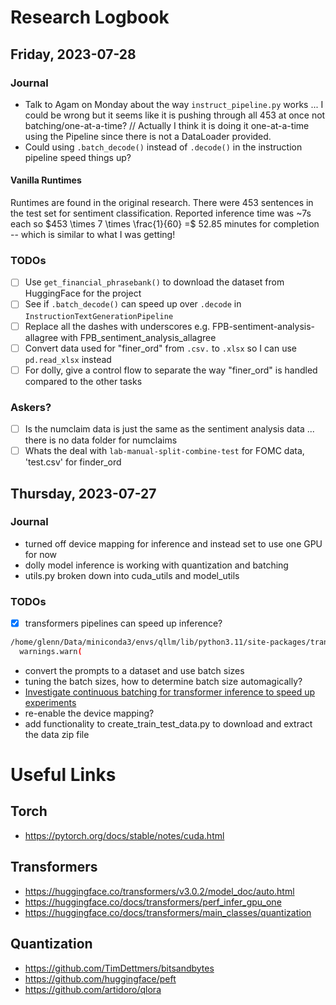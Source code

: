 # Research Logbook

## Friday, 2023-07-28

### Journal
- Talk to Agam on Monday about the way `instruct_pipeline.py` works ... I could be wrong but it seems like it is pushing through all 453 at once not batching/one-at-a-time? // Actually I think it is doing it one-at-a-time using the Pipeline since there is not a DataLoader provided.
- Could using `.batch_decode()` instead of `.decode()` in the instruction pipeline speed things up?

#### Vanilla Runtimes
Runtimes are found in the original research. There were 453 sentences in the test set for sentiment classification. Reported inference time was ~7s each so $453 \times 7 \times \frac{1}{60} =$ 52.85 minutes for completion -- which is similar to what I was getting!

### TODOs

* [ ] Use `get_financial_phrasebank()` to download the dataset from HuggingFace for the project
* [ ] See if `.batch_decode()` can speed up over `.decode` in `InstructionTextGenerationPipeline`
* [ ] Replace all the dashes with underscores e.g. FPB-sentiment-analysis-allagree with FPB_sentiment_analysis_allagree
* [ ] Convert data used for "finer_ord" from `.csv.` to `.xlsx` so I can use `pd.read_xlsx` instead
* [ ] For dolly, give a control flow to separate the way "finer_ord" is handled compared to the other tasks

### Askers?
* [ ] Is the numclaim data is just the same as the sentiment analysis data ... there is no data folder for numclaims
* [ ] Whats the deal with `lab-manual-split-combine-test` for FOMC data, 'test.csv' for finder_ord

## Thursday, 2023-07-27

### Journal
- turned off device mapping for inference and instead set to use one GPU for now
- dolly model inference is working with quantization and batching
- utils.py broken down into cuda_utils and model_utils

### TODOs
* [X] transformers pipelines can speed up inference?

```bash
/home/glenn/Data/miniconda3/envs/qllm/lib/python3.11/site-packages/transformers/pipelines/base.py:1089: UserWarning: You seem to be using the pipelines sequentially on GPU. In order to maximize efficiency please use a dataset
  warnings.warn(

```
- convert the prompts to a dataset and use batch sizes
- tuning the batch sizes, how to determine batch size automagically?
- [Investigate continuous batching for transformer inference to speed up experiments](https://github.com/huggingface/text-generation-inference/tree/main/router)
- re-enable the device mapping?
- add functionality to create_train_test_data.py to download and extract the data zip file

# Useful Links

## Torch
- https://pytorch.org/docs/stable/notes/cuda.html

## Transformers
- https://huggingface.co/transformers/v3.0.2/model_doc/auto.html
- https://huggingface.co/docs/transformers/perf_infer_gpu_one
- https://huggingface.co/docs/transformers/main_classes/quantization

## Quantization
- https://github.com/TimDettmers/bitsandbytes
- https://github.com/huggingface/peft
- https://github.com/artidoro/qlora